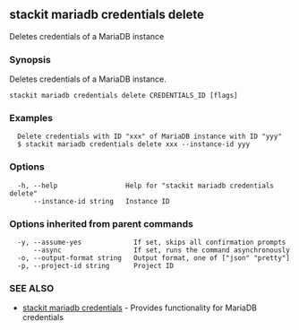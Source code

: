 ## stackit mariadb credentials delete

Deletes credentials of a MariaDB instance

### Synopsis

Deletes credentials of a MariaDB instance.

```
stackit mariadb credentials delete CREDENTIALS_ID [flags]
```

### Examples

```
  Delete credentials with ID "xxx" of MariaDB instance with ID "yyy"
  $ stackit mariadb credentials delete xxx --instance-id yyy
```

### Options

```
  -h, --help                 Help for "stackit mariadb credentials delete"
      --instance-id string   Instance ID
```

### Options inherited from parent commands

```
  -y, --assume-yes             If set, skips all confirmation prompts
      --async                  If set, runs the command asynchronously
  -o, --output-format string   Output format, one of ["json" "pretty"]
  -p, --project-id string      Project ID
```

### SEE ALSO

* [stackit mariadb credentials](./stackit_mariadb_credentials.md)	 - Provides functionality for MariaDB credentials

